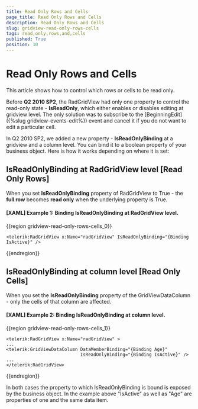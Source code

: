 ```yaml
---
title: Read Only Rows and Cells
page_title: Read Only Rows and Cells
description: Read Only Rows and Cells
slug: gridview-read-only-rows-cells
tags: read,only,rows,and,cells
published: True
position: 10
---
```


# Read Only Rows and Cells

This article shows how to control which rows or cells to be read only.

Before __Q2 2010 SP2__, the RadGridView had only one property to control the read-only state - __IsReadOnly__, which either enables or disables editing at gridview level. The only solution was to subscribe to the [BeginningEdit]({%slug gridview-events-edit%}) event and cancel it if you do not want to edit a particular cell.

In Q2 2010 SP2, we added a new property - __IsReadOnlyBinding__ at a gridview and a column level. You can bind it to a boolean property of your business object. Here is how it works depending on where it is set:

## IsReadOnlyBinding at RadGridView level [Read Only Rows]

When you set __IsReadOnlyBinding__ property of RadGridView to True - the __full row__ becomes __read only__ when the underlying property is True. 

#### __[XAML] Example 1: Binding IsReadOnlyBinding at RadGridView level.__

{{region gridview-read-only-rows-cells_0}}

	<telerik:RadGridView x:Name="radGridView" IsReadOnlyBinding="{Binding IsActive}" />
{{endregion}}

## IsReadOnlyBinding at column level [Read Only Cells]

When you set the __IsReadOnlyBinding__ property of the GridViewDataColumn - only the cells of that column are affected.

#### __[XAML] Example 2: Binding IsReadOnlyBinding at column level.__

{{region gridview-read-only-rows-cells_1}}

	<telerik:RadGridView x:Name="radGridView" >
	...
	<telerik:GridViewDataColumn DataMemberBinding="{Binding Age}" 
	                            IsReadOnlyBinding="{Binding IsActive}" />
	...
	</telerik:RadGridView>
{{endregion}}

In both cases the property to which IsReadOnlyBinding is bound is exposed by the business object. In the example above "IsActive" as well as "Age" are properties of one and the same data item.


